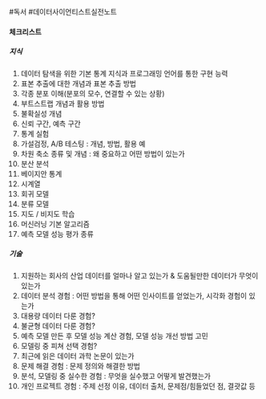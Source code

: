 #독서 #데이터사이언티스트실전노트

#### 체크리스트

##### 지식
1. 데이터 탐색을 위한 기본 통계 지식과 프로그래밍 언어를 통한 구현 능력
2. 표본 추출에 대한 개념과 표본 추출 방법
3. 각종 분포 이해(분포의 모수, 연결할 수 있는 상황)
4. 부트스트랩 개념과 활용 방법
5. 불확실성 개념
6. 신뢰 구간, 예측 구간
7. 통계 실험
8. 가설검정, A/B 테스팅 : 개념, 방법, 활용 예
9. 차원 축소 종류 및 개념 : 왜 중요하고 어떤 방법이 있는가
10. 분산 분석
11. 베이지안 통계
12. 시계열
13. 회귀 모델
14. 분류 모델
15. 지도 / 비지도 학습
16. 머신러닝 기본 알고리즘
17. 예측 모델 성능 평가 종류

##### 기술
1. 지원하는 회사의 산업 데이터를 얼마나 알고 있는가 & 도움될만한 데이터가 무엇이 있는가
2. 데이터 분석 경험 : 어떤 방법을 통해 어떤 인사이트를 얻었는가, 시각화 경험이 있는가
3. 대용량 데이터 다룬 경험?
4. 불균형 데이터 다룬 경험?
5. 예측 모델 만든 후 모델 성능 계산 경험, 모델 성능 개선 방법 고민
6. 모델링 중 피쳐 선택 경험?
7. 최근에 읽은 데이터 과학 논문이 있는가
8. 문제 해결 경험 : 문제 정의와 해결한 방법
9. 분석, 모델링 중 실수한 경험 : 무엇을 실수했고 어떻게 발견했는가
10. 개인 프로젝트 경험 : 주제 선정 이유, 데이터 출처, 문제점/힘들었던 점, 결괏값 등